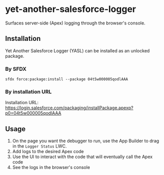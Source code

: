 # yet-another-salesforce-logger

Surfaces server-side (Apex) logging through the browser's console.

## Installation

Yet Another Salesforce Logger (YASL) can be installed as an unlocked package.

### By SFDX

`sfdx force:package:install --package 04t5w000005qodlAAA`

### By installation URL

Installation URL: https://login.salesforce.com/packaging/installPackage.apexp?p0=04t5w000005qodlAAA

## Usage

1. On the page you want the debugger to run, use the App Builder to drag in the `Logger Status`
   LWC.
2. Add logs to the desired Apex code
3. Use the UI to interact with the code that will eventually call the Apex code
4. See the logs in the browser's console